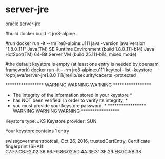 # server-jre
oracle server-jre

#build
docker build -t jre8-alpine .

#run
docker run -it --rm jre8-alpine:u111 java -version
java version "1.8.0_111"
Java(TM) SE Runtime Environment (build 1.8.0_111-b14)
Java HotSpot(TM) 64-Bit Server VM (build 25.111-b14, mixed mode)
 
 
#the default keystore is empty (at least one entry is needed by opensaml framework)
docker run -it --rm jre8-alpine:u111 keytool -list -keystore /opt/java/server-jre1.8.0_111/jre/lib/security/cacerts -protected
 
*****************  WARNING WARNING WARNING  *****************
* The integrity of the information stored in your keystore  *
* has NOT been verified!  In order to verify its integrity, *
* you must provide your keystore password.                  *
*****************  WARNING WARNING WARNING  *****************
 
Keystore type: JKS
Keystore provider: SUN
 
Your keystore contains 1 entry
 
swissgovernmentrootcaii, Oct 26, 2016, trustedCertEntry,
Certificate fingerprint (SHA1): C7:F7:CB:E2:02:36:66:F9:86:02:5D:4A:3E:31:3F:29:EB:0C:5B:38
